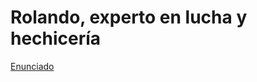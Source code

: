 # Rolando, experto en lucha y hechicería
[Enunciado](https://docs.google.com/document/d/1QBoszzoPVk1fWmbNMHvG2wM8iFrFFyWwtLytrsXiMEU/edit?usp=sharing)
